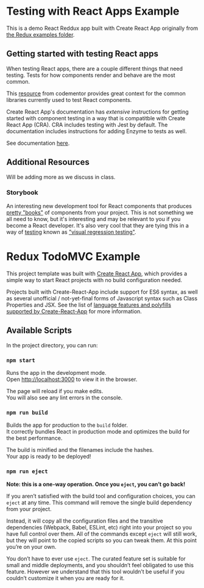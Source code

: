 # Testing with React Apps Example

This is a demo React Reddux app built with Create React App originally from [the Redux examples folder](https://github.com/reduxjs/redux/tree/master/examples/todomvc).

## Getting started with testing React apps

When testing React apps, there are a couple different things that need testing.  Tests for how components render and behave are the most common.

This [resource](https://www.codementor.io/vijayst/unit-testing-react-components-jest-or-enzyme-du1087lh8) from codementor provides great context for the common libraries currently used to test React components.

Create React App's documentation has *extensive* instructions for getting started with component testing in a way that is compatitble with Create React App (CRA). CRA includes testing with Jest by default.  The documentation includes instructions for adding Enzyme to tests as well.

See documentation [here](https://github.com/facebook/create-react-app/blob/master/packages/react-scripts/template/README.md#running-tests).

## Additional Resources

Will be adding more as we discuss in class.

### Storybook

An interesting new development tool for React components that produces [pretty "books"](https://storybook.js.org/examples/) of components from your project.  This is not something we all need to know, but it's interesting and may be relevant to you if you become a React developer.  It's also very cool that they are tying this in a way of [testing](https://www.learnstorybook.com/react/en/test/) known as ["visual regression testing"](https://www.robinwieruch.de/visual-regression-testing-react-storybook/).


# Redux TodoMVC Example

This project template was built with [Create React App](https://github.com/facebookincubator/create-react-app), which provides a simple way to start React projects with no build configuration needed.

Projects built with Create-React-App include support for ES6 syntax, as well as several unofficial / not-yet-final forms of Javascript syntax such as Class Properties and JSX.  See the list of [language features and polyfills supported by Create-React-App](https://github.com/facebookincubator/create-react-app/blob/master/packages/react-scripts/template/README.md#supported-language-features-and-polyfills) for more information.

## Available Scripts

In the project directory, you can run:

### `npm start`

Runs the app in the development mode.<br>
Open [http://localhost:3000](http://localhost:3000) to view it in the browser.

The page will reload if you make edits.<br>
You will also see any lint errors in the console.

### `npm run build`

Builds the app for production to the `build` folder.<br>
It correctly bundles React in production mode and optimizes the build for the best performance.

The build is minified and the filenames include the hashes.<br>
Your app is ready to be deployed!

### `npm run eject`

**Note: this is a one-way operation. Once you `eject`, you can’t go back!**

If you aren’t satisfied with the build tool and configuration choices, you can `eject` at any time. This command will remove the single build dependency from your project.

Instead, it will copy all the configuration files and the transitive dependencies (Webpack, Babel, ESLint, etc) right into your project so you have full control over them. All of the commands except `eject` will still work, but they will point to the copied scripts so you can tweak them. At this point you’re on your own.

You don’t have to ever use `eject`. The curated feature set is suitable for small and middle deployments, and you shouldn’t feel obligated to use this feature. However we understand that this tool wouldn’t be useful if you couldn’t customize it when you are ready for it.

